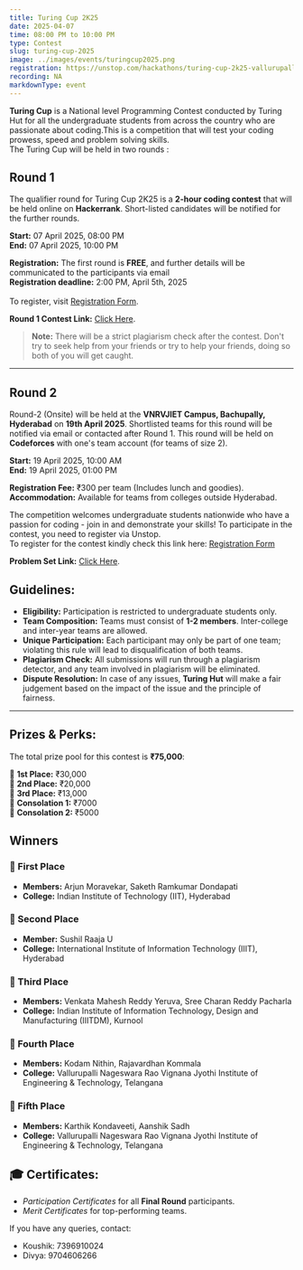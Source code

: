 ```yaml
---
title: Turing Cup 2K25
date: 2025-04-07
time: 08:00 PM to 10:00 PM
type: Contest
slug: turing-cup-2025
image: ../images/events/turingcup2025.png
registration: https://unstop.com/hackathons/turing-cup-2k25-vallurupalli-nageswara-rao-vignana-jyothi-institute-of-engineering-technology-telangana-1433278
recording: NA
markdownType: event
---
```


**Turing Cup** is a National level Programming Contest conducted by Turing Hut for all the undergraduate students from across the country who are passionate about coding.This is a competition that will test your coding prowess, speed and problem solving skills.
<br/>
The Turing Cup will be held in two rounds :<br/>

## Round 1

The qualifier round for Turing Cup 2K25 is a **2-hour coding contest** that will be held online on **Hackerrank**. Short-listed candidates will be notified for the further rounds.

**Start:** 07 April 2025, 08:00 PM  
**End:** 07 April 2025, 10:00 PM

**Registration:** The first round is **FREE**, and further details will be communicated to the participants via email
<br/>
**Registration deadline:** 2:00 PM, April 5th, 2025  
<br/>
To register, visit <a href="https://unstop.com/hackathons/turing-cup-2k25-vallurupalli-nageswara-rao-vignana-jyothi-institute-of-engineering-technology-telangana-1433278"  target="_blank" >Registration Form</a>.

**Round 1 Contest Link:** <a href="https://www.hackerrank.com/turing-cup-2k25-round-1-qualifier"  target="_blank" >Click Here</a>.

> **Note:** There will be a strict plagiarism check after the contest. Don't try to seek help from your friends or try to help your friends, doing so both of you will get caught.

---

## Round 2

Round-2 (Onsite) will be held at the **VNRVJIET Campus, Bachupally, Hyderabad** on **19th April 2025**. Shortlisted teams for this round will be notified via email or contacted after Round 1. This round will be held on **Codeforces** with one's team account (for teams of size 2).

**Start:** 19 April 2025, 10:00 AM  
**End:** 19 April 2025, 01:00 PM

**Registration Fee:** ₹300 per team (Includes lunch and goodies).  
**Accommodation:** Available for teams from colleges outside Hyderabad.

The competition welcomes undergraduate students nationwide who have a passion for coding - join in and demonstrate your skills! To participate in the contest, you need to register via Unstop. <br/>
To register for the contest kindly check this link here:
<a href="https://unstop.com/hackathons/turing-cup-2k25-vallurupalli-nageswara-rao-vignana-jyothi-institute-of-engineering-technology-telangana-1433278"  target="_blank" >Registration Form</a>

**Problem Set Link:** <a href="https://events.turinghut.org/events/turingcup-2k25/dashboard"  target="_blank" >Click Here</a>.


## Guidelines:

- **Eligibility:** Participation is restricted to undergraduate students only.
- **Team Composition:** Teams must consist of **1-2 members**. Inter-college and inter-year teams are allowed.
- **Unique Participation:** Each participant may only be part of one team; violating this rule will lead to disqualification of both teams.
- **Plagiarism Check:** All submissions will run through a plagiarism detector, and any team involved in plagiarism will be eliminated.
- **Dispute Resolution:** In case of any issues, **Turing Hut** will make a fair judgement based on the impact of the issue and the principle of fairness.

---

## Prizes & Perks:

The total prize pool for this contest is **₹75,000**:

🥇 **1st Place:** ₹30,000  
🥈 **2nd Place:** ₹20,000  
🥉 **3rd Place:** ₹13,000  
🏅 **Consolation 1:** ₹7000  
🏅 **Consolation 2:** ₹5000

## Winners

### 🥇 First Place 
- **Members:** Arjun Moravekar, Saketh Ramkumar Dondapati  
- **College:** Indian Institute of Technology (IIT), Hyderabad
### 🥈 Second Place 
- **Member:** Sushil Raaja U
- **College:** International Institute of Information Technology (IIIT), Hyderabad

### 🥉 Third Place
- **Members:** Venkata Mahesh Reddy Yeruva, Sree Charan Reddy Pacharla  
- **College:** Indian Institute of Information Technology, Design and Manufacturing (IIITDM), Kurnool

### 🏅 Fourth Place
- **Members:** Kodam Nithin, Rajavardhan Kommala  
- **College:** Vallurupalli Nageswara Rao Vignana Jyothi Institute of Engineering & Technology, Telangana

### 🏅 Fifth Place
- **Members:** Karthik Kondaveeti, Aanshik Sadh  
- **College:** Vallurupalli Nageswara Rao Vignana Jyothi Institute of Engineering & Technology, Telangana


## 🎓 Certificates:

- _Participation Certificates_ for all **Final Round** participants.
- _Merit Certificates_ for top-performing teams.

If you have any queries, contact:

- Koushik: 7396910024
- Divya: 9704606266
